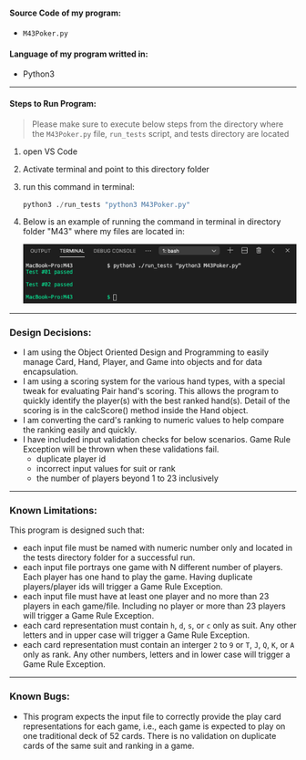 
#### Source Code of my program: 
- `M43Poker.py`
#### Language of my program writted in: 
- Python3

---

#### Steps to Run Program:

> Please make sure to execute below steps from the directory where the `M43Poker.py` file, `run_tests` script, and tests directory are located
1. open VS Code 
1. Activate terminal and point to this directory folder
1. run this command in terminal: 
    ```py
    python3 ./run_tests "python3 M43Poker.py"
    ```
1. Below is an example of running the command in terminal in directory folder "M43" where my files are located in:

    ![](README2.png)
---

### Design Decisions:

- I am using the Object Oriented Design and Programming to easily manage Card, Hand, Player, and Game into objects and for data encapsulation.
- I am using a scoring system for the various hand types, with a special tweak for evaluating Pair hand's scoring.  This allows the program to quickly identify the player(s) with the best ranked hand(s).  Detail of the scoring is in the calcScore() method inside the Hand object.
- I am converting the card's ranking to numeric values to help compare the ranking easily and quickly.
- I have included input validation checks for below scenarios.  Game Rule Exception will be thrown when these validations fail.
    - duplicate player id
    - incorrect input values for suit or rank
    - the number of players beyond 1 to 23 inclusively
    

---

### Known Limitations:

This program is designed such that:
- each input file must be named with numeric number only and located in the tests directory folder for a successful run.
- each input file portrays one game with N different number of players.  Each player has one hand to play the game.  Having duplicate players/player ids will trigger a Game Rule Exception.
- each input file must have at least one player and no more than 23 players in each game/file. Including no player or more than 23 players will trigger a Game Rule Exception.
- each card representation must contain `h`, `d`, `s`, or `c` only as suit.  Any other letters and in upper case will trigger a Game Rule Exception.
- each card representation must contain an interger `2` to `9` or `T`, `J`, `Q`, `K`, or `A` only as rank.  Any other numbers, letters and in lower case will trigger a Game Rule Exception.

---

### Known Bugs:

- This program expects the input file to correctly provide the play card representations for each game, i.e., each game is expected to play on one traditional deck of 52 cards.  There is no validation on duplicate cards of the same suit and ranking in a game.
